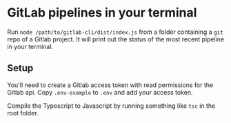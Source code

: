 # GitLab pipelines in your terminal

Run `node /path/to/gitlab-cli/dist/index.js` from a folder containing a `git`
repo of a Gitlab project. It will print out the status of the most recent
pipeline in your terminal.

## Setup

You'll need to create a Gitlab access token with read permissions for the Gitlab
api. Copy `.env-example` to `.env` and add your access token.

Compile the Typescript to Javascript by running something like `tsc` in the root
folder.

